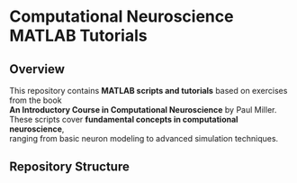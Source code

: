 # Computational Neuroscience MATLAB Tutorials

## Overview  
This repository contains **MATLAB scripts and tutorials** based on exercises from the book  
**An Introductory Course in Computational Neuroscience** by Paul Miller.  
These scripts cover **fundamental concepts in computational neuroscience**,  
ranging from basic neuron modeling to advanced simulation techniques.

## Repository Structure  
